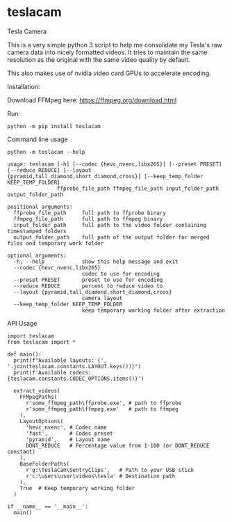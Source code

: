 # teslacam
Tesla Camera

This is a very simple python 3 script to help me consolidate my Tesla's raw camera data into nicely formatted videos.  It tries to maintain the same resolution as the original with the same video quality by default.

This also makes use of nvidia video card GPUs to accelerate encoding.

Installation:

Download FFMpeg here:
https://ffmpeg.org/download.html

Run:
```
python -m pip install teslacam
```
Command line usage
```
python -m teslacam --help
```
```
usage: teslacam [-h] [--codec {hevc_nvenc,libx265}] [--preset PRESET] [--reduce REDUCE] [--layout {pyramid,tall_diamond,short_diamond,cross}] [--keep_temp_folder KEEP_TEMP_FOLDER]
                ffprobe_file_path ffmpeg_file_path input_folder_path output_folder_path

positional arguments:
  ffprobe_file_path     full path to ffprobe binary
  ffmpeg_file_path      full path to ffmpeg binary
  input_folder_path     full path to the video folder containing timestamped folders
  output_folder_path    full path of the output folder for merged files and temporary work folder

optional arguments:
  -h, --help            show this help message and exit
  --codec {hevc_nvenc,libx265}
                        codec to use for encoding
  --preset PRESET       preset to use for encoding
  --reduce REDUCE       percent to reduce video to
  --layout {pyramid,tall_diamond,short_diamond,cross}
                        camera layout
  --keep_temp_folder KEEP_TEMP_FOLDER
                        keep temporary working folder after extraction
```
API Usage
```
import teslacam
from teslacam import *

def main():
  print(f"Available layouts: {', '.join(teslacam.constants.LAYOUT.keys())}")
  print(f'Available codecs: {teslacam.constants.CODEC_OPTIONS.items()}')

  extract_videos(
    FFMpegPaths(
      r'some_ffmpeg_path\ffprobe.exe', # path to ffprobe
      r'some_ffmpeg_path\ffmpeg.exe'   # path to ffmpeg
    ),
    LayoutOptions(
      'hevc_nvenc', # Codec name
      'fast',       # Codec preset
      'pyramid',    # Layout name
      DONT_REDUCE   # Percentage value from 1-100 (or DONT_REDUCE constant)
    ),
    BaseFolderPaths(
      r'g:\TeslaCam\SentryClips',   # Path to your USB stick
      r'c:\users\user\videos\tesla' # Destination path
    ),
    True  # Keep temporary working folder
  )

if __name__ == '__main__':
  main()
```
